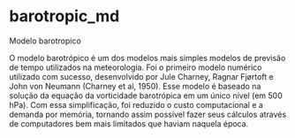 # barotropic_md
Modelo barotropico

O modelo barotrópico é um dos modelos mais simples modelos de previsão de
tempo utilizados na meteorologia. Foi o primeiro modelo numérico utilizado com
sucesso, desenvolvido por Jule Charney, Ragnar Fjørtoft e John von Neumann
(Charney et al, 1950). Esse modelo é baseado na solução da equação da
vorticidade barotrópica em um único nível (em 500 hPa). Com essa simplificação, foi
reduzido o custo computacional e a demanda por memória, tornando assim possível
fazer seus cálculos através de computadores bem mais limitados que haviam
naquela época.


